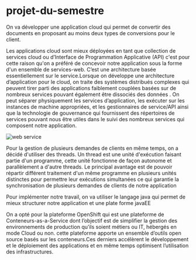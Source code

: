 # projet-du-semestre
On va développer une application cloud qui permet de convertir des documents  en proposant au moins deux types de conversions pour le client.


Les applications cloud sont mieux déployées en tant que collection de services cloud ou d’Interface de Programmation Applicative (API) c'est pour cette raison qu'on a préféré de concevoir notre application sous la forme d'un ensemble de services-web. C’est une architecture basée essentiellement sur le service.Lorsque on développe une architecture d’application pour le cloud, on traite des systèmes distribués complexes qui peuvent tirer parti des applications faiblement couplées basées sur de nombreux services pouvant également être dissociés des données . On peut séparer physiquement les services d’application, les exécuter sur les instances de machine appropriées, et les gestionnaires de service/API ainsi que la technologie de gouvernance qui fournissent des répertoires de services pouvant nous être utiles dans le suivi des nombreux services qui composent notre application.


![web service](https://user-images.githubusercontent.com/44167156/49147375-ce381200-f304-11e8-8bc6-9ff0b6ef11dc.jpg)

 
Pour la gestion de plusieurs demandes de clients en même temps, on a décidé d'utiliser des threads. 
Un thread est une unité d'exécution faisant partie d'un programme, cette unité fonctionne de façon autonome et parallèlement a d'autre threads. Le principal avantage est de pouvoir répartir différent traitement d'un même programme en plusieurs unités distinctes pour permettre leur exécutions simultanées ce qui garantie la synchronisation de plusieurs demandes de clients de notre application


Pour implémenter notre travail, on va utiliser le langage java qui permet de mieux structurer notre application et une plate forme javaEE

On a opté pour la plateforme OpenShift qui est une plateforme de Conteneurs-as-a-Service dont l’objectif est de simplifier la gestion des environnements de production qu’ils soient métiers ou IT, hébergés en mode Cloud ou non. cette plateforme apporte un ensemble d’outils open source basés sur les conteneurs.Ces derniers accélèrent le développement et le déploiement des applications et en même temps optimisent l’utilisation des infrastructures.






